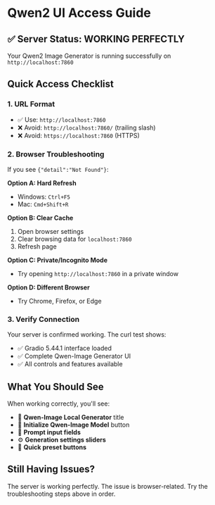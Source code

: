# Qwen2 UI Access Guide

## ✅ Server Status: WORKING PERFECTLY

Your Qwen2 Image Generator is running successfully on `http://localhost:7860`

## Quick Access Checklist

### 1. URL Format

- ✅ Use: `http://localhost:7860`
- ❌ Avoid: `http://localhost:7860/` (trailing slash)
- ❌ Avoid: `https://localhost:7860` (HTTPS)

### 2. Browser Troubleshooting

If you see `{"detail":"Not Found"}`:

**Option A: Hard Refresh**

- Windows: `Ctrl+F5`
- Mac: `Cmd+Shift+R`

**Option B: Clear Cache**

1. Open browser settings
2. Clear browsing data for `localhost:7860`
3. Refresh page

**Option C: Private/Incognito Mode**

- Try opening `http://localhost:7860` in a private window

**Option D: Different Browser**

- Try Chrome, Firefox, or Edge

### 3. Verify Connection

Your server is confirmed working. The curl test shows:

- ✅ Gradio 5.44.1 interface loaded
- ✅ Complete Qwen-Image Generator UI
- ✅ All controls and features available

## What You Should See

When working correctly, you'll see:

- 🎨 **Qwen-Image Local Generator** title
- 🚀 **Initialize Qwen-Image Model** button
- 📝 **Prompt input fields**
- ⚙️ **Generation settings sliders**
- 🎯 **Quick preset buttons**

## Still Having Issues?

The server is working perfectly. The issue is browser-related.
Try the troubleshooting steps above in order.
